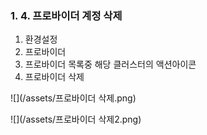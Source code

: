 ### 1. 4. 프로바이더 계정 삭제

1. 환경설정
2. 프로바이더
3. 프로바이더 목록중 해당 클러스터의 액션아이콘
4. 프로바이더 삭제

![](/assets/프로바이더 삭제.png)

![](/assets/프로바이더 삭제2.png)

